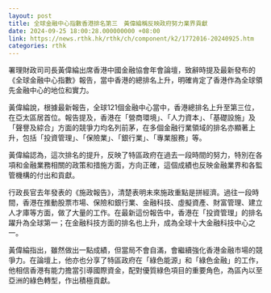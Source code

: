 ```yaml
---
layout: post
title: 全球金融中心指數香港排名第三　黃偉綸稱反映政府努力業界貢獻
date: 2024-09-25 18:00:28.000000000 +08:00
link: https://news.rthk.hk/rthk/ch/component/k2/1772016-20240925.htm
categories: rthk
---
```


署理財政司司長黃偉綸出席香港中國金融協會年會論壇，致辭時提及最新發布的《全球金融中心指數》報告，當中香港的總排名上升，明確肯定了香港作為全球領先金融中心的地位和實力。

黃偉綸說，根據最新報告，全球121個金融中心當中，香港總排名上升至第三位，在亞太區居首位。報告提及，香港在「營商環境」、「人力資本」、「基礎設施」及「聲譽及綜合」方面的競爭力均名列前茅，在多個金融行業領域的排名亦顯著上升，包括「投資管理」、「保險業」、「銀行業」、「專業服務」等。

黃偉綸認為，這次排名的提升，反映了特區政府在過去一段時間的努力，特別在各項和金融業務相關的政策和措施方面，方向正確，這個成績也反映金融業界和各監管機構的付出和貢獻。

行政長官去年發表的《施政報告》，清楚表明未來施政重點是拼經濟。過往一段時間，香港在推動股票市場、保險和銀行業、金融科技、虛擬資產、財富管理、建立人才庫等方面，做了大量的工作。在最新這份報告中，香港在「投資管理」的排名躍升為全球第一；在金融科技方面的排名也上升，成為全球十大金融科技中心之一。

黃偉綸指出，雖然做出一點成績，但當局不會自滿，會繼續強化香港金融市場的競爭力。在論壇上，他亦也分享了特區政府在「綠色能源」和「綠色金融」的工作，他相信香港有能力擔當引導國際資金，配對優質綠色項目的重要角色，為區內以至亞洲的綠色轉型，作出積極貢獻。
